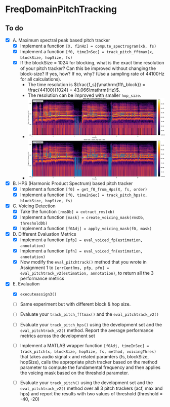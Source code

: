 # FreqDomainPitchTracking

## To do

- [x] A. Maximum spectral peak based pitch tracker
  - [x] Implement a function `[X, fInHz] = compute_spectrogram(xb, fs)`
  - [x] Implement a function `[f0, timeInSec] = track_pitch_fftmax(x, blockSize, hopSize, fs)`
  - [x] If the blockSize = 1024 for blocking, what is the exact time resolution of your pitch tracker? Can this be improved without changing the block-size? If yes, how? If no, why? (Use a sampling rate of 44100Hz for all calculations).
    - The time resolution is $\frac{f_s}{\mathrm{fft\_block}} = \frac{44100}{1024} = 43.066\mathrm{Hz}$.
    - The resolution can be improved with smaller `hop_size`.
    - ![A.3_low_res_1024_1024](imgs/CROPPED/A.3_low_res_1024_1024.png)
    - ![A.3_high_res_1024_1024](imgs/CROPPED/A.3_high_res_1024_64.png)

- [x] B. HPS (Harmonic Product Spectrum) based pitch tracker
  - [x] Implement a function `[f0] = get_f0_from_Hps(X, fs, order)`
  - [x] Implement a function `[f0, timeInSec] = track_pitch_hps(x, blockSize, hopSize, fs)`

- [x] C. Voicing Detection
  - [x] Take the function `[rmsDb] = extract_rms(xb)`
  - [x] Implement a function `[mask] = create_voicing_mask(rmsDb, thresholdDb)`
  - [x] Implement a function `[f0Adj] = apply_voicing_mask(f0, mask)`

- [x] D. Different Evaluation Metrics
  - [x] Implement a function `[pfp] = eval_voiced_fp(estimation, annotation)`
  - [x] Implement a function `[pfn] = eval_voiced_fn(estimation, annotation)`
  - [x] Now modify the `eval_pitchtrack()` method that you wrote in Assignment 1 to `[errCentRms, pfp, pfn] = eval_pitchtrack_v2(estimation, annotation)`, to return all the 3 performance metrics

- [x] E. Evaluation
  - [x] `executeassign3()`
  - [ ] Same experiment but with different block & hop size.
  - [ ] Evaluate your `track_pitch_fftmax()` and the `eval_pitchtrack_v2()` 
  - [ ] Evaluate your `track_pitch_hps()` using the development set and the `eval_pitchtrack_v2()` method. Report the average performance metrics across the development set
  - [ ] Implement a MATLAB wrapper function `[f0Adj, timeInSec] = track_pitch(x, blockSize, hopSize, fs, method, voicingThres)` that takes audio signal `x` and related paramters (fs, blockSize, hopSize), calls the appropriate pitch tracker based on the method parameter to compute the fundamental frequency and then applies the voicing mask based on the threshold parameter.
  - [ ] Evaluate your `track_pitch()` using the development set and the `eval_pitchtrack_v2()` method over all 3 pitch trackers (acf, max and hps) and report the results with two values of threshold (threshold = -40, -20)

